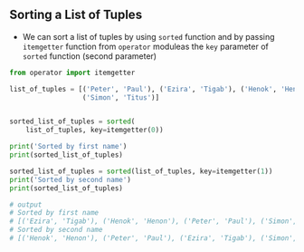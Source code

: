 ## Sorting a List of Tuples
- We can sort a list of tuples by using `sorted` function and by passing `itemgetter` function from `operator` moduleas the `key` parameter of `sorted` function (second parameter)

```python
from operator import itemgetter

list_of_tuples = [('Peter', 'Paul'), ('Ezira', 'Tigab'), ('Henok', 'Henon'),
                  ('Simon', 'Titus')]


sorted_list_of_tuples = sorted(
    list_of_tuples, key=itemgetter(0))

print('Sorted by first name')
print(sorted_list_of_tuples)

sorted_list_of_tuples = sorted(list_of_tuples, key=itemgetter(1))
print('Sorted by second name')
print(sorted_list_of_tuples)

# output
# Sorted by first name
# [('Ezira', 'Tigab'), ('Henok', 'Henon'), ('Peter', 'Paul'), ('Simon', 'Titus')]
# Sorted by second name
# [('Henok', 'Henon'), ('Peter', 'Paul'), ('Ezira', 'Tigab'), ('Simon', 'Titus')]
```